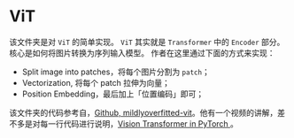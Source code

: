 <!--
 * @Author: WANG Maonan
 * @Date: 2023-01-25 21:30:08
 * @Description: ViT 的介绍
 * @LastEditTime: 2023-01-27 21:08:42
-->
# ViT

该文件夹是对 `ViT` 的简单实现。
`ViT` 其实就是 `Transformer` 中的 `Encoder` 部分。
核心是如何将图片转换为序列输入模型。
作者在这里通过下面的方式来实现：

- Split image into patches，将每个图片分割为 `patch`；
- Vectorization, 将每个 patch 拉伸为向量；
- Position Embedding，最后加上「位置编码」即可；

该文件夹的代码参考自，[Github, mildlyoverfitted-vit](https://github.com/jankrepl/mildlyoverfitted/tree/master/github_adventures/vision_transformer)。他有一个视频的讲解，差不多是对每一行代码进行说明，[Vision Transformer in PyTorch
](https://www.youtube.com/watch?v=ovB0ddFtzzA)。